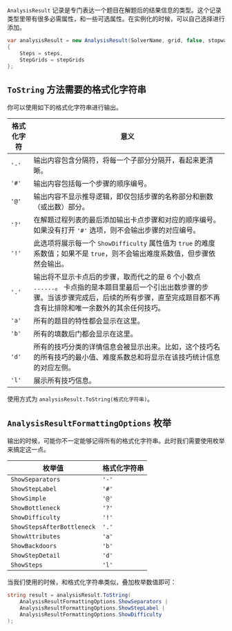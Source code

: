 `AnalysisResult` 记录是专门表达一个题目在解题后的结果信息的类型。这个记录类型里带有很多必需属性，和一些可选属性。在实例化的时候，可以自己选择进行添加。

```csharp
var analysisResult = new AnalysisResult(SolverName, grid, false, stopwatch.Elapsed)
{
    Steps = steps,
    StepGrids = stepGrids
};
```



## `ToString` 方法需要的格式化字符串

你可以使用如下的格式化字符串进行输出。

| 格式化字符 | 意义                                                         |
| ---------- | ------------------------------------------------------------ |
| `'-'`      | 输出内容包含分隔符，将每一个子部分分隔开，看起来更清晰。     |
| `'#'`      | 输出内容包括每一个步骤的顺序编号。                           |
| `'@'`      | 输出内容不显示推导逻辑，即仅包括步骤的名称部分和删数（或出数）部分。 |
| `'?'`      | 在解题过程列表的最后添加输出卡点步骤和对应的顺序编号。如果没有打开 `'#'` 选项，则不会输出步骤的对应编号。 |
| `'!'`      | 此选项将展示每一个 `ShowDifficulty` 属性值为 `true` 的难度系数值；如果不是 `true`，则不会输出难度系数值，但步骤依然会输出。 |
| `'.'`      | 输出将不显示卡点后的步骤，取而代之的是 6 个小数点 `......`。 卡点指的是本题目里最后一个引出出数步骤的步骤。当该步骤完成后，后续的所有步骤，直至完成题目都不再含有比排除和唯一余数外的其余任何技巧。 |
| `'a'`      | 所有的题目的特性都会显示在这里。                             |
| `'b'`      | 所有的填数后门都会显示在这里。                               |
| `'d'`      | 所有的技巧分类的详情信息会被显示出来。比如，这个技巧名的所有技巧的最小值、难度系数总和将显示在该技巧统计信息的对应左侧。 |
| `'l'`      | 展示所有技巧信息。                                           |

使用方式为 `analysisResult.ToString(格式化字符串)`。

## `AnalysisResultFormattingOptions` 枚举

输出的时候，可能你不一定能够记得所有的格式化字符串。此时我们需要使用枚举来搞定这一点。

| 枚举值                     | 格式化字符串 |
| -------------------------- | ------------ |
| `ShowSeparators`           | `'-'`        |
| `ShowStepLabel`            | `'#'`        |
| `ShowSimple`               | `'@'`        |
| `ShowBottleneck`           | `'?'`        |
| `ShowDifficulty`           | `'!'`        |
| `ShowStepsAfterBottleneck` | `'.'`        |
| `ShowAttributes`           | `'a'`        |
| `ShowBackdoors`            | `'b'`        |
| `ShowStepDetail`           | `'d'`        |
| `ShowSteps`                | `'l'`        |

当我们使用的时候，和格式化字符串类似，叠加枚举数值即可：

```csharp
string result = analysisResult.ToString(
    AnalysisResultFormattingOptions.ShowSeparators |
    AnalysisResultFormattingOptions.ShowStepLabel |
    AnalysisResultFormattingOptions.ShowDifficulty
);
```


